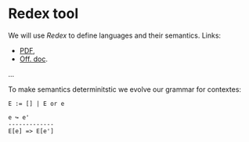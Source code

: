 # Redex tool

We will use *Redex* to define languages and their semantics. Links:

* [PDF](https://plt.eecs.northwestern.edu/snapshots/current/pdf-doc/redex.pdf),
* [Off. doc](http://redex.racket-lang.org/).

...

To make semantics determinitstic we evolve our grammar for contextes:

    E := [] | E or e
    
    e ↪ e'
    -------------
    E[e] => E[e']

